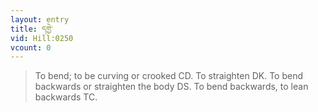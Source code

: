 ```yaml
---
layout: entry
title: དགྱེ་
vid: Hill:0250
vcount: 0
---
```

> To bend; to be curving or crooked CD\. To straighten DK\. To bend backwards or straighten the body DS\. To bend backwards, to lean backwards TC\.


